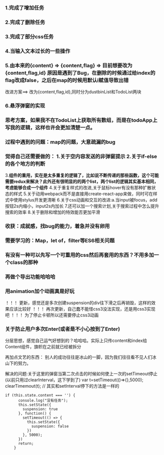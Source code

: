 ### 1.完成了增加任务
### 2.完成了删除任务
### 3.完成了部分css任务
### 4.当输入文本过长的一些操作
### 5.由本来的{content} => {content,flag} =>  目前想要改为 {content,flag,id} 原因是遇到了Bug，在删除的时候通过给index的flag改成false，之后在map的时候用默认i赋值导致出错
改进方案==>  改为{content,flag,id},同时分为dustbinList和TodoList两块
### 6.悬浮弹窗的实现

### 思考方案，如果我不在TodoList上获取所有数组，而是在todoApp上写我的逻辑，这样也许会更加清楚一点。

### 过程中遇到的问题：map的问题，大意疏漏的bug
### 觉得自己还需要做的： 1.关于空内容发送的非弹窗提示 2.关于if-else的各个地方的判断
3.**组件的重用，实在是太多重复的逻辑了，比如说不断传递的那些函数，这个可能需要redux来解决？此外还有很明显的的两个list，两个list的逻辑其实基本相同，考虑能够合成一个组件**
4.关于重复样式的改进,关于鼠标hover有没有那种扩散状态的样式
5.关于动用webpack而不是直接用create-react-app来做，同时可在样式中使用stylus开发更清晰
6.关于css动画和交互的改进:a.当input被focus，add按钮2s内缩小，input2s内加长
7.还可以加一个搜索计划,关于搜索过程中怎么提升搜索的效率
8.关于删除和增加的特效能否更加平滑
### 收获：成就感，找bug的能力，着急并没有卵用
### 需要学习的：Map，let of，filter等ES6相关问题

### 有没有一种可以先写一个可重用的css然后再套用的东西？不用多加一个class的那种

### 再做个导出功能哈哈哈

### 用animation加个动画真是好玩
！！！ 更新，感觉还是多次创建suspension的div往下滑之后再销毁，这样的效果应该比较好
！！！ 再次更新，自己蠢不能怪css3没法实现，还是用css3实现吧
！！！ 为了停止卡顿所以还需要停止css3动画

### 关于防止用户多次Enter(或者是不小心按到了Enter)

分层思想，感觉自己运气好想到的？哈哈哈。实际上只传content和index给Content组件，旗帜在之前就已经被拆分


再加点文艺的东西：
    别人的成功往往是冰山的一脚，因为我们往往看不见人们冰山下的努力。


解决的问题:关于这里的弹窗当第二次点击的时候如何使上一次的setTimeout停止(以前只用过clearInterval，这下学到了)
var t=setTimeout(()=>{},5000);
clearTimemout(t);
// 其实和setInterval停下的方法是一样的
```
if (this.state.content === '') {
      console.log("没有任务");
      this.setState({
        suspension: true
      }, function() {
        setTimeout(() => {
          this.setState({
            suspension: false
          })
        }, 5000);
      })
      return;
    }
```
